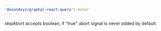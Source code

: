 ```yaml
---
'@soundxyz/graphql-react-query': minor
---
```


skipAbort accepts boolean, if "true" abort signal is never added by default
